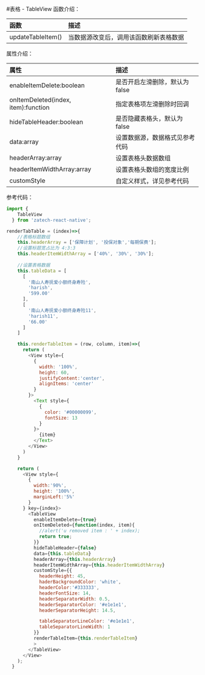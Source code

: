 #表格 - TableView
函数介绍：

函数 | 描述
:-|:-
updateTableItem()|当数据源改变后，调用该函数刷新表格数据

属性介绍：

属性 | 描述
:-|:-
enableItemDelete:boolean|是否开启左滑删除，默认为false
onItemDeleted(index, item):function|指定表格项左滑删除时回调
hideTableHeader:boolean|是否隐藏表格头，默认为false
data:array|设置数据源，数据格式见参考代码
headerArray:array|设置表格头数据数组
headerItemWidthArray:array|设置表格头数组的宽度比例
customStyle|自定义样式，详见参考代码

参考代码：
```javascript
import {
    TableView
  } from 'zatech-react-native';

renderTabTable = (index)=>{
    //表格标题数组
    this.headerArray = ['保障计划', '投保对象','每期保费'];
    //设置标题宽占比为 4:3:3
    this.headerItemWidthArray = ['40%', '30%', '30%'];
    
    //设置表格数据
    this.tableData = [
      [
        '南山人寿抚爱小额终身寿险',
        'harish',
        '599.00'
      ],
      [
        '南山人寿抚爱小额终身寿险11',
        'harish11',
        '66.00'
      ]
    ]

    this.renderTableItem = (row, column, item)=>{
      return (
        <View style={
          {
            width: '100%',
            height: 60,
            justifyContent:'center',
            alignItems: 'center'
          }
        }>
          <Text style={
            {
              color: '#00000099',
              fontSize: 13
            }
          }>
            {item}
          </Text>
        </View>
      )
    }

    return (
      <View style={
        {
          width:'90%',
          height: '100%',
          marginLeft:'5%'
        }
      } key={index}>
        <TableView
          enableItemDelete={true}
          onItemDeleted={function(index, item){
            //alert('u removed item : ' + index);
            return true;
          }}
          hideTableHeader={false}
          data={this.tableData}
          headerArray={this.headerArray}
          headerItemWidthArray={this.headerItemWidthArray}
          customStyle={{
            headerHeight: 45,
            haderBackgroundColor: 'white',
            headerColor:'#333333',
            headerFontSize: 14,
            headerSeparatorWidth: 0.5,
            headerSeparatorColor: '#e1e1e1',
            headerSeparatorHeight: 14.5,

            tableSeparatorLineColor: '#e1e1e1',
            tableSeparatorLineWidth: 1
          }}
          renderTableItem={this.renderTableItem}
          >
        </TableView>
      </View>
    );
  }
```